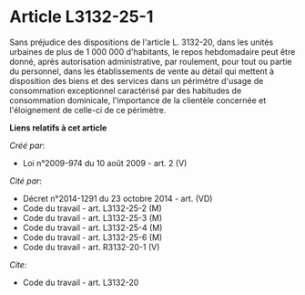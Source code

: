# Article L3132-25-1

Sans préjudice des dispositions de l'article L. 3132-20, dans les unités urbaines de plus de 1 000 000 d'habitants, le repos
hebdomadaire peut être donné, après autorisation administrative, par roulement, pour tout ou partie du personnel, dans les
établissements de vente au détail qui mettent à disposition des biens et des services dans un périmètre d'usage de
consommation exceptionnel caractérisé par des habitudes de consommation dominicale, l'importance de la clientèle concernée et
l'éloignement de celle-ci de ce périmètre.

**Liens relatifs à cet article**

_Créé par_:

  - Loi n°2009-974 du 10 août 2009 - art. 2 (V)

_Cité par_:

  - Décret n°2014-1291 du 23 octobre 2014 - art. (VD)
  - Code du travail - art. L3132-25-2 (M)
  - Code du travail - art. L3132-25-3 (M)
  - Code du travail - art. L3132-25-4 (M)
  - Code du travail - art. L3132-25-6 (M)
  - Code du travail - art. R3132-20-1 (V)

_Cite_:

  - Code du travail - art. L3132-20
